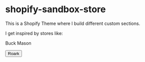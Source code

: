 # shopify-sandbox-store

This is a Shopify Theme where I build different custom sections.

I get inspired by stores like:

<a src="https://www.buckmason.com/">Buck Mason</a>


<button src="https://roark.com/">Roark</button>

